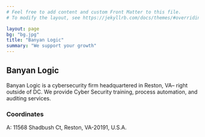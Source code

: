 ```yaml
---
# Feel free to add content and custom Front Matter to this file.
# To modify the layout, see https://jekyllrb.com/docs/themes/#overriding-theme-defaults

layout: page
bg: "bg.jpg"
title: "Banyan Logic"
summary: "We support your growth"
---
```


## Banyan Logic
Banyan Logic is a cybersecurity firm headquartered in Reston, VA– right outside of DC. We provide Cyber Security training, process automation, and auditing services.


### Coordinates
A: 11568 Shadbush Ct, Reston, VA-20191, U.S.A.
<p>

